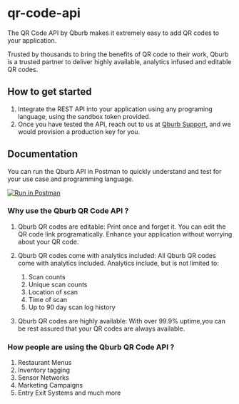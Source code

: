 # qr-code-api

The QR Code API by Qburb makes it extremely easy to add QR codes to your application.

Trusted by thousands to bring the benefits of QR code to their work, Qburb is a trusted partner
to deliver highly available, analytics infused and editable QR codes.

## How to get started 
1. Integrate the REST API into your application using any programing
language, using the sandbox token provided.
2. Once you have tested the API, reach out to us at [Qburb Support](https://tawk.to/chat/5fcccc21a1d54c18d8f0ea47/default),
and we would provision a production key for you.
   
## Documentation

You can run the Qburb API in Postman to quickly understand and test
for your use case and programming language.
   
[![Run in Postman](https://run.pstmn.io/button.svg)](https://www.postman.com/run-collection/:455ab1db5582302cdc39)


### Why use the Qburb QR Code API ?
1. Qburb QR codes are editable: Print once and forget it. You can 
edit the QR code link programatically. Enhance your application without worrying about your QR code.
   
2. Qburb QR codes come with analytics included: All Qburb QR codes come with
analytics included. Analytics include, but is not limited to:
    1. Scan counts
    2. Unique scan counts
    3. Location of scan
    4. Time of scan
    5. Up to 90 day scan log history
    
3. Qburb QR  codes are highly available: With over 99.9% uptime,you can be
rest assured that your QR codes are always available.
   
### How people are using the Qburb QR Code API ?
1. Restaurant Menus 
2. Inventory tagging
3. Sensor Networks
4. Marketing Campaigns
5. Entry Exit Systems and much more
       

    

